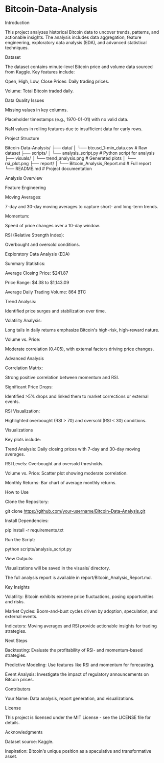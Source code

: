 # Bitcoin-Data-Analysis
Introduction

This project analyzes historical Bitcoin data to uncover trends, patterns, and actionable insights. The analysis includes data aggregation, feature engineering, exploratory data analysis (EDA), and advanced statistical techniques.

Dataset

The dataset contains minute-level Bitcoin price and volume data sourced from Kaggle. Key features include:

Open, High, Low, Close Prices: Daily trading prices.

Volume: Total Bitcoin traded daily.

Data Quality Issues

Missing values in key columns.

Placeholder timestamps (e.g., 1970-01-01) with no valid data.

NaN values in rolling features due to insufficient data for early rows.

Project Structure

Bitcoin-Data-Analysis/
├── data/
│   └── btcusd_1-min_data.csv  # Raw dataset
├── scripts/
│   └── analysis_script.py     # Python script for analysis
├── visuals/
│   └── trend_analysis.png     # Generated plots
│   └── rsi_plot.png
├── report/
│   └── Bitcoin_Analysis_Report.md  # Full report
└── README.md                  # Project documentation

Analysis Overview

Feature Engineering

Moving Averages:

7-day and 30-day moving averages to capture short- and long-term trends.

Momentum:

Speed of price changes over a 10-day window.

RSI (Relative Strength Index):

Overbought and oversold conditions.

Exploratory Data Analysis (EDA)

Summary Statistics:

Average Closing Price: $241.87

Price Range: $4.38 to $1,143.09

Average Daily Trading Volume: 864 BTC

Trend Analysis:

Identified price surges and stabilization over time.

Volatility Analysis:

Long tails in daily returns emphasize Bitcoin's high-risk, high-reward nature.

Volume vs. Price:

Moderate correlation (0.405), with external factors driving price changes.

Advanced Analysis

Correlation Matrix:

Strong positive correlation between momentum and RSI.

Significant Price Drops:

Identified >5% drops and linked them to market corrections or external events.

RSI Visualization:

Highlighted overbought (RSI > 70) and oversold (RSI < 30) conditions.

Visualizations

Key plots include:

Trend Analysis: Daily closing prices with 7-day and 30-day moving averages.

RSI Levels: Overbought and oversold thresholds.

Volume vs. Price: Scatter plot showing moderate correlation.

Monthly Returns: Bar chart of average monthly returns.

How to Use

Clone the Repository:

git clone https://github.com/your-username/Bitcoin-Data-Analysis.git

Install Dependencies:

pip install -r requirements.txt

Run the Script:

python scripts/analysis_script.py

View Outputs:

Visualizations will be saved in the visuals/ directory.

The full analysis report is available in report/Bitcoin_Analysis_Report.md.

Key Insights

Volatility: Bitcoin exhibits extreme price fluctuations, posing opportunities and risks.

Market Cycles: Boom-and-bust cycles driven by adoption, speculation, and external events.

Indicators: Moving averages and RSI provide actionable insights for trading strategies.

Next Steps

Backtesting: Evaluate the profitability of RSI- and momentum-based strategies.

Predictive Modeling: Use features like RSI and momentum for forecasting.

Event Analysis: Investigate the impact of regulatory announcements on Bitcoin prices.

Contributors

Your Name: Data analysis, report generation, and visualizations.

License

This project is licensed under the MIT License - see the LICENSE file for details.

Acknowledgments

Dataset source: Kaggle.

Inspiration: Bitcoin's unique position as a speculative and transformative asset.


